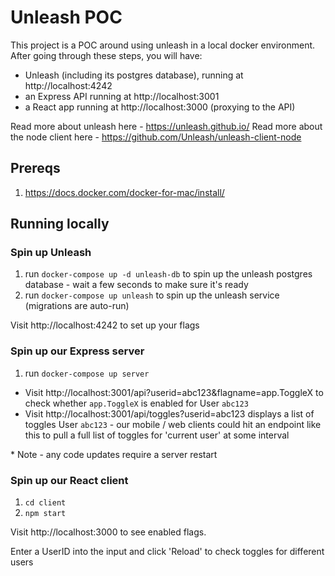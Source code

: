 # Unleash POC

This project is a POC around using unleash in a local docker environment. After
going through these steps, you will have:

- Unleash (including its postgres database), running at http://localhost:4242
- an Express API running at http://localhost:3001
- a React app running at http://localhost:3000 (proxying to the API)

Read more about unleash here - https://unleash.github.io/
Read more about the node client here - https://github.com/Unleash/unleash-client-node

## Prereqs

1. https://docs.docker.com/docker-for-mac/install/

## Running locally

### Spin up Unleash

1. run `docker-compose up -d unleash-db` to spin up the unleash postgres
   database - wait a few seconds to make sure it's ready
1. run `docker-compose up unleash` to spin up the unleash service (migrations
   are auto-run)

Visit http://localhost:4242 to set up your flags

### Spin up our Express server

1. run `docker-compose up server`

- Visit http://localhost:3001/api?userid=abc123&flagname=app.ToggleX to check
  whether `app.ToggleX` is enabled for User `abc123`
- Visit http://localhost:3001/api/toggles?userid=abc123 displays a list of
  toggles User `abc123` - our mobile / web clients could hit an endpoint like
  this to pull a full list of toggles for 'current user' at some interval

\* Note - any code updates require a server restart

### Spin up our React client

1. `cd client`
1. `npm start`

Visit http://localhost:3000 to see enabled flags.

Enter a UserID into the input and click 'Reload' to check toggles for different
users
